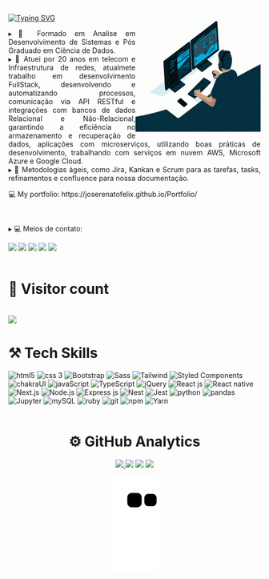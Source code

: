 <img src="img/dev_animado.gif" align="right" height="250" />

[![Typing SVG](https://readme-typing-svg.demolab.com?font=Anton&size=28&pause=1000&color=237BA1&width=435&lines=%F0%9F%91%8B+Ol%C3%A1%2C+Meu+Nome+%C3%A9+Renato+Felix;Sou+Desenvolvedor+Full-Stack)](https://git.io/typing-svg)

<p align="justify">
    ▸📌 Formado em Analise em Desenvolvimento de Sistemas e Pós Graduado em Ciência de Dados.<br>
    ▸ 💬 Atuei por 20 anos em telecom e Infraestrutura de redes, atualmete trabalho em desenvolvimento FullStack, desenvolvendo e automatizando processos, comunicação via API RESTful e integrações com bancos de dados Relacional e Não-Relacional, garantindo a eficiência no armazenamento e recuperação de dados, aplicações com microserviços, utilizando boas práticas de desenvolvimento, trabalhando com serviços em nuvem AWS, Microsoft Azure e Google Cloud.<br>
    ▸ 💬  Metodologias ágeis, como Jira, Kankan e Scrum para as tarefas, tasks, refinamentos e confluence para nossa documentação. </p>
<p>💻 My portfolio: https://joserenatofelix.github.io/Portfolio/</p></br>
    <p> ▸ 💻 Meios de contato: </p>
     <div align="left">
       <a href="https://www.linkedin.com/in/joserenatofelix/" target="_blank"><img src="https://img.shields.io/badge/LinkedIn-0077B5?style=for-the-badge&logo=linkedin&logoColor=white" target="_blank"></a>       
       <a href="mailto:joserenatofelix@gmail.com"><img src="https://img.shields.io/badge/Gmail-D14836?style=for-the-badge&logo=gmail&logoColor=white"target="_blank"></a>  
       <a href="https://api.whatsapp.com/send?phone=12991730737"><img src="https://img.shields.io/badge/WhatsApp-25D366?style=for-the-badge&logo=whatsapp&logoColor=white"target="_blank"></a>
       <a href="https://t.me/joserenatofelix"><img src="https://img.shields.io/badge/Telegram-2CA5E0?style=for-the-badge&logo=telegram&logoColor=white"target="_blank"></a>
       <a href="https://github.com/joserenatofelix/Curriculo/raw/master/assets/Jose%20Renato%20Felix%20da%20Silva.pdf"><img src="https://img.shields.io/badge/Curriculo-005571?style=for-the-badge&logo=Salesforce&logoColor=white"target="_blank"></a>
    </div>
  </div>
</div><br>
 
 <h1> 🤗 <b> Visitor count </b> </h1>
  <br>
  <img src="https://profile-counter.glitch.me/{ joserenatofelix }/count.svg">
 
<div align="left">
  <h1> <b> ⚒ Tech Skills </b> </h1>  
  <img alt="html5" src="https://img.shields.io/badge/-HTML5-E34F26?style=flat-square&logo=html5&logoColor=white" /> <img alt="css 3" src="https://img.shields.io/badge/-CSS3-F05032?style=flat-square&logo=css3&logoColor=white" />
<img alt="Bootstrap" src="https://img.shields.io/badge/-Bootstrap-be7abb?style=flat-square&logo=bootstrap&logoColor=white" />
<img alt="Sass" src="https://img.shields.io/badge/-Sass-be7abb?style=flat-square&logo=sass&logoColor=white" />
<img alt="Tailwind" src="https://img.shields.io/badge/-Tailwind_CSS-be7abb?style=flat-square&logo=tailwindcss&logoColor=white" />
<img alt="Styled Components" src="https://img.shields.io/badge/-Styled_Components-be7abb?style=flat-square&logo=styled-components&logoColor=white" />
<img alt="chakraUI" src="https://img.shields.io/badge/-ChakraUI-be7abb?style=flat-square&logo=chakraUI&logoColor=white" />
<img alt="javaScript" src="https://img.shields.io/badge/-JavaScript-8a2be2?style=flat-square&logo=javascript&logoColor=white" />
<img alt="TypeScript" src="https://img.shields.io/badge/-TypeScript-8a2be2?style=flat-square&logo=typescript&logoColor=white" />
<img alt="jQuery" src="https://img.shields.io/badge/-jQuery-8a2be2?style=flat-square&logo=jQuery&logoColor=white" />
<img alt="React js" src="https://img.shields.io/badge/-React JS-007ACC?style=flat-square&logo=react&logoColor=white" />
<img alt="React native" src="https://img.shields.io/badge/-React Native-007ACC?style=flat-square&logo=react&logoColor=white" />
<img alt="Next.js" src="https://img.shields.io/badge/-Next.js-007ACC?style=flat-square&logo=next.js&logoColor=white" />
<img alt="Node.js" src="https://img.shields.io/badge/-Node.js-008B8B?style=flat-square&logo=node.js&logoColor=white" />
<img alt="Express js" src="https://img.shields.io/badge/-Express-008B8B?style=flat-square&logo=express&logoColor=white" />
<img alt="Nest" src="https://img.shields.io/badge/-Nest-008B8B?style=flat-square&logo=nestJs&logoColor=white" />
<img alt="Jest" src="https://img.shields.io/badge/-Jest-008B8B?style=flat-square&logo=jest&logoColor=white" />
<img alt="python" src="https://img.shields.io/badge/-Python-13aa52?style=flat-square&logo=python&logoColor=white" />
<img alt="pandas" src="https://img.shields.io/badge/-Pandas-13aa52?style=flat-square&logo=pandas&logoColor=white" />     
<img alt="Jupyter" src="https://img.shields.io/badge/-Jupyter Notebook-13aa52?style=flat-square&logo=jupyter&logoColor=white" />
<img alt="mySQL" src="https://img.shields.io/badge/-MySQL-13aa52?style=flat-square&logo=mysql&logoColor=white" /> 
<img alt="ruby" src="https://img.shields.io/badge/-Ruby-FF0000?style=flat-square&logo=ruby&logoColor=white" />
<img alt="git" src="https://img.shields.io/badge/-Git-FF6000?style=flat-square&logo=git&logoColor=white" />
<img alt="npm" src="https://img.shields.io/badge/-npm-FF6000?style=flat-square&logo=npm&logoColor=white" />
<img alt="Yarn" src="https://img.shields.io/badge/-Yarn-FF6000?style=flat-square&logo=yarn&logoColor=white" />
 </div><br>
<div align="center">
  <h1> <b> ⚙️ GitHub Analytics </b> </h1>
  <a href="https://github.com/joserenatofelix">
    <img height="160em" src="https://github-profile-summary-cards.vercel.app/api/cards/profile-details?username=joserenatofelix&theme=radical"/> 
    <img height="160em" src="https://github-readme-stats.vercel.app/api/top-langs/?username=joserenatofelix&layout=compact&langs_count=7&theme=radical"/></a>
    <img height="160em" src="https://github-readme-stats.vercel.app/api?username=joserenatofelix&show_icons=true&theme=radical&include_all_commits=true&count_private=true"/>
    <img height="160em" src="https://github-readme-streak-stats.herokuapp.com/?user=joserenatofelix&theme=radical&hide_border=true"/>

![Snake animation](https://github.com/joserenatofelix/joserenatofelix/blob/output/github-contribution-grid-snake.svg)

  </div>
